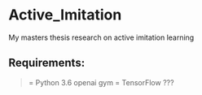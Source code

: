 # Active_Imitation
My masters thesis research on active imitation learning

## Requirements:
>= Python 3.6
openai gym
>= TensorFlow ???